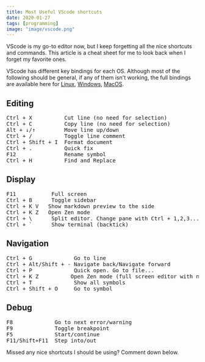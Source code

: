 ```yaml
---
title: Most Useful VScode shortcuts
date: 2020-01-27
tags: [programming]
image: "image/vscode.png"
---
```


VScode is my go-to editor now, but I keep forgetting all the nice shortcuts and commands. This article is a cheat sheet for me to look back when I forget my favorite ones.

VScode has different key bindings for each OS. Although most of the following should be general, if any of them isn't working, the full bindings are available here for [Linux](https://code.visualstudio.com/shortcuts/keyboard-shortcuts-linux.pdf), [Windows](https://code.visualstudio.com/shortcuts/keyboard-shortcuts-windows.pdf), [MacOS](https://code.visualstudio.com/shortcuts/keyboard-shortcuts-macos.pdf).


## Editing

<pre>
<kbd>Ctrl + X</kbd>          Cut line (no need for selection)  
<kbd>Ctrl + C</kbd>          Copy line (no need for selection)   
<kbd>Alt + ↓/↑</kbd>         Move line up/down                 
<kbd>Ctrl + /</kbd>          Toggle line comment               
<kbd>Ctrl + Shift + I</kbd>  Format document
<kbd>Ctrl + .</kbd>          Quick fix                         
<kbd>F12</kbd>               Rename symbol                     
<kbd>Ctrl + H</kbd>          Find and Replace                  
</pre>

## Display

<pre>
<kbd>F11 </kbd>          Full screen
<kbd>Ctrl + B</kbd>      Toggle sidebar
<kbd>Ctrl + K</kbd> <kbd>V</kbd>   Show markdown preview to the side
<kbd>Ctrl + K</kbd> <kbd>Z</kbd>   Open Zen mode
<kbd>Ctrl + \</kbd>      Split editor. Change pane with Ctrl + 1,2,3...
<kbd>Ctrl + `</kbd>      Show terminal (backtick)
</pre>

## Navigation

<pre>
<kbd>Ctrl + G</kbd>             Go to line
<kbd>Ctrl + Alt/Shift + -</kbd> Navigate back/Navigate forward
<kbd>Ctrl + P</kbd>             Quick open. Go to file...
<kbd>Ctrl + K</kbd> <kbd>Z</kbd>          Open Zen mode (full screen editor with no disrtactions)
<kbd>Ctrl + T</kbd>             Show all symbols
<kbd>Ctrl + Shift + O</kbd>     Go to symbol
</pre>

## Debug

<pre>
<kbd>F8</kbd>             Go to next error/warning
<kbd>F9</kbd>             Toggle breakpoint
<kbd>F5</kbd>             Start/continue
<kbd>F11/Shift+F11</kbd>  Step into/out
</pre>

Missed any nice shortcuts I should be using? Comment down below.